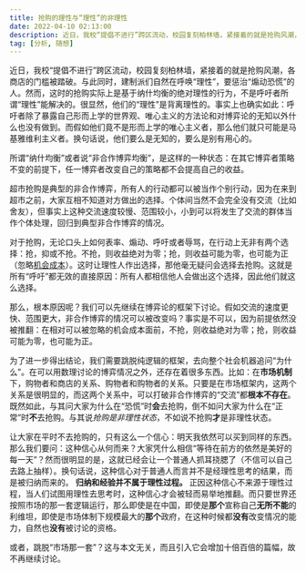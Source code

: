```yaml
---
title: 抢购的理性与“理性”的非理性
date: 2022-04-10 02:13:00
description: 近日，我校“提倡不进行”跨区流动，校园复刻柏林墙，紧接着的就是抢购风潮，各商店的门槛被踏破。与此同时，建制派们自然在呼唤“理性”，要惩治“煽动恐慌”的人。然而，这时的抢购实际上是基于纳什均衡的绝对理性的行为，不是呼吁者所谓“理性”能解决的。很显然，他们的“理性”是背离理性的。
tag: [分析, 随想]
---
```

近日，我校“提倡不进行”跨区流动，校园复刻柏林墙，紧接着的就是抢购风潮，各商店的门槛被踏破。与此同时，建制派们自然在呼唤“理性”，要惩治“煽动恐慌”的人。然而，这时的抢购实际上是基于纳什均衡的绝对理性的行为，不是呼吁者所谓“理性”能解决的。很显然，他们的“理性”是背离理性的。事实上也确实如此：呼吁者除了暴露自己形而上学的世界观、唯心主义的方法论和对博弈论的无知以外什么也没有做到。而假如他们竟不是形而上学的唯心主义者，那么他们就只可能是马基雅维利主义者。换句话说，他们要么是无知的，要么是别有用心的。

所谓“纳什均衡”或者说“非合作博弈均衡”，是这样的一种状态：在其它博弈者策略不变的前提下，任一博弈者改变自己的策略都不会提高自己的收益。

超市抢购是典型的非合作博弈，所有人的行动都可以被当作个别行动，因为在来到超市之前，大家互相不知道对方做出的选择。个体间当然不会完全没有交流（比如舍友），但事实上这种交流速度较慢、范围较小，小到可以将发生了交流的群体当作个体处理，回归到典型非合作博弈的情况。

对于抢购，无论口头上如何表率、煽动、呼吁或者辱骂，在行动上无非有两个选择：抢，抑或不抢。不抢，则收益绝对为零；抢，则收益可能为零，也可能为正（忽略[机会成本](https://baike.baidu.com/item/%E6%9C%BA%E4%BC%9A%E6%88%90%E6%9C%AC/498896)）。这时让理性人作出选择，那他毫无疑问会选择去抢购。这就是所有“呼吁”都无效的直接原因：所有人都相信他人会做出这个选择，因此他们就这么选择。

那么，根本原因呢？我们可以先继续在博弈论的框架下讨论。假如交流的速度更快、范围更大，非合作博弈的情况可以被改变吗？事实是不可以，因为前提依然没被推翻：在相对可以被忽略的机会成本面前，不抢，则收益绝对为零；抢，则收益可能为零，也可能为正。

为了进一步得出结论，我们需要跳脱纯逻辑的框架，去向整个社会机器追问“为什么”。在可以用数理讨论的博弈情况之外，还存在着很多东西。比如：在**市场机制**下，购物者和商店的关系、购物者和购物者的关系。只要是在市场框架内，这两个关系是很明显的，而这两个关系中，可以打破非合作博弈的“交流”都**根本不存在**。既然如此，与其问大家为什么在“恐慌”时**会**去抢购，倒不如问大家为什么在“正常”时**不**去抢购。与其说*抢购是非理性状态*，不如说不抢购**才**是非理性状态。

让大家在平时不去抢购的，只有这么一个信心：明天我依然可以买到同样的东西。那么我们要问：这种信心从何而来？大家凭什么相信“等待在前方的依然是美好的每一天”？然而很明显的是，这就已经会让一个普通人抓耳挠腮了（不信可以自己去路上抽样）。换句话说，这种信心对于普通人而言并不是经理性思考的结果，而是被归纳而来的。 **归纳和经验并不属于理性过程。** 正因这种信心不来源于理性过程，当人们试图用理性去思考时，这种信心才会被轻而易举地推翻。而只要世界还按照市场的那一套逻辑运行，那么即使是在中国，即使是**那个**宣称自己**无所不能**的利维坦，即使是市场体制下规模最大的**那个**政府，在这种时候都**没有**改变情况的能力，自然也**没有**被讨论的资格。

或者，跳脱“市场那一套”？这与本文无关，而且引入它会增加十倍百倍的篇幅，故不再继续讨论。
